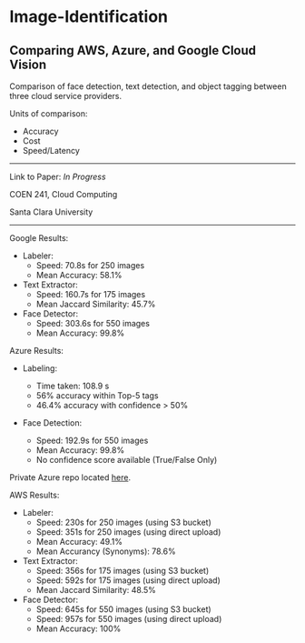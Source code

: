 # Image-Identification 
## Comparing AWS, Azure, and Google Cloud Vision 

Comparison of face detection, text detection, and object tagging between three cloud service providers.

Units of comparison:
- Accuracy
- Cost
- Speed/Latency

---
Link to Paper: <i>In Progress</i>

COEN 241, Cloud Computing

Santa Clara University 

---

Google Results:
- Labeler:
    - Speed: 70.8s for 250 images
    - Mean Accuracy: 58.1%
- Text Extractor:
    - Speed: 160.7s for 175 images
    - Mean Jaccard Similarity: 45.7%
- Face Detector:
    - Speed: 303.6s for 550 images
    - Mean Accuracy: 99.8%
    
Azure Results:
- Labeling:
    - Time taken: 108.9 s
    - 56% accuracy within Top-5 tags
    - 46.4% accuracy with confidence > 50%

- Face Detection:
    - Speed: 192.9s for 550 images
    - Mean Accuracy: 99.8% 
    - No confidence score available (True/False Only)

Private Azure repo located [here](https://github.com/jakesingh/azure_final).

AWS Results:
- Labeler:
    - Speed: 230s for 250 images (using S3 bucket)
    - Speed: 351s for 250 images (using direct upload)
    - Mean Accuracy: 49.1%
    - Mean Accurancy (Synonyms): 78.6%
- Text Extractor:
    - Speed: 356s for 175 images (using S3 bucket)
    - Speed: 592s for 175 images (using direct upload)
    - Mean Jaccard Similarity: 48.5%
- Face Detector:
    - Speed: 645s for 550 images (using S3 bucket)
    - Speed: 957s for 550 images (using direct upload)
    - Mean Accuracy: 100%
